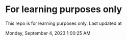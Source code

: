 # For learning purposes only
This repo is for learning purposes only.
Last updated at

Monday, September 4, 2023 1:00:25 AM

